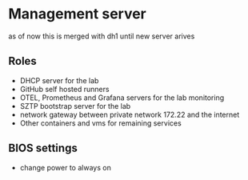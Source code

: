 # Management server

as of now this is merged with dh1 until new server arives

## Roles

- DHCP server for the lab
- GitHub self hosted runners
- OTEL, Prometheus and Grafana servers for the lab monitoring
- SZTP bootstrap server for the lab
- network gateway between private network 172.22 and the internet
- Other containers and vms for remaining services

## BIOS settings

- change power to always on
